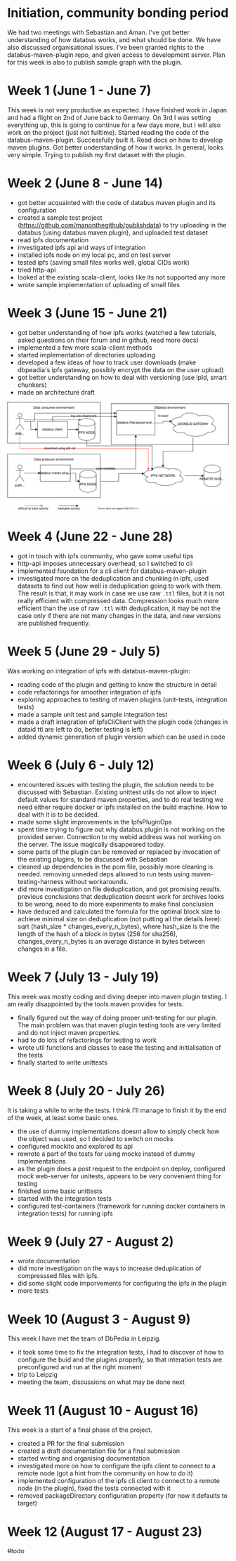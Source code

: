 # Initiation, community bonding period
We had two meetings with Sebastian and Aman. I've got better understanding of how databus works, and what should be done. 
We have also discussed organisational issues. I've been granted rights to the databus-maven-plugin repo, 
and given access to development server. Plan for this week is also to publish sample graph with the plugin.
# Week 1 (June 1 - June 7)
This week is not very productive as expected. I have finished work in Japan and had a flight on 2nd of June back to Germany. On 3rd I was setting everything up, this is going to continue for a few days more, but I will also work on the project (just not fulltime). Started reading the code of the databus-maven-plugin. Successfully built it. Read docs on how to develop maven plugins. Got better understanding of how it works. In general, looks very simple. Trying to publish my first dataset with the plugin. 
# Week 2 (June 8 - June 14)
- got better acquainted with the code of databus maven plugin and its configuration
- created a sample test project (https://github.com/manonthegithub/publishdata) to try uploading in the databus (using databus maven plugin), and uploaded test dataset
- read ipfs documentation
- investigated ipfs api and ways of integration
- installed ipfs node on my local pc, and on test server
- tested ipfs (saving small files works well, global CIDs work)
- tried http-api
- looked at the existing scala-client, looks like its not supported any more
- wrote sample implementation of uploading of small files

# Week 3 (June 15 - June 21)
- got better understanding of how ipfs works (watched a few tutorials, asked questions on their forum and in github, read more docs)
- implemented a few more scala-client methods
- started implementation of directories uploading
- developed a few ideas of how to track user downloads (make dbpeadia's ipfs gateway, possibly encrypt the data on the user upload)
- got better understanding on how to deal with versioning (use ipld, smart chunkers)
- made an architecture draft

![architecture draft](Architecture%20draft.svg)

# Week 4 (June 22 - June 28)
- got in touch with ipfs community, who gave some useful tips
- http-api imposes unnecessary overhead, so I switched to cli 
- implemented foundation for a cli client for databus-maven-plugin
- investigated more on the deduplication and chunking in ipfs, used datasets to find out how well is deduplication going to work with them. The result is that, it may work in case we use raw `.ttl` files, but it is not really efficient with compressed data. Compression looks much more efficient than the use of raw `.ttl` with deduplication, it may be not the case only if there are not many changes in the data, and new versions are published frequently. 

# Week 5 (June 29 - July 5)

Was working on integration of ipfs with databus-maven-plugin:
- reading code of the plugin and getting to know the structure in detail
- code refactorings for smoother integration of ipfs
- exploring approaches to testing of maven plugins (unit-tests, integration tests)
- made a sample unit test and sample integration test
- made a draft integration of IpfsCliClient with the plugin code (changes in dataid ttl are left to do, better testing is left)
- added dynamic generation of plugin version which can be used in code

# Week 6 (July 6 - July 12)

- encountered issues with testing the plugin, the solution needs to be discussed with Sebastian. Existing unittest utils do not allow to inject default values for standard maven properties, and to do real testing we need either require docker or ipfs installed on the build machine. How to deal with it is to be decided. 
- made some slight improvements in the IpfsPluginOps
- spent time trying to figure out why databus plugin is not working on the provided server. Connection to my webid address was not working on the server. The issue magically disappeared today.
- some parts of the plugin can be removed or replaced by invocation of the existing plugins, to be discussed with Sebastian
- cleaned up dependencies in the pom file, possibly more cleaning is needed. removing unneded deps allowed to run tests using maven-testing-harness without workarounds.
- did more investigation on file deduplication, and got promising results. previous conclusions that deduplication doesnt work for archives looks to be wrong, need to do more experiments to make final conclusion
- have deduced and calculated the formula for the optimal block size to achieve minimal size on deduplication (not putting all the details here): sqrt (hash_size * changes_every_n_bytes), where hash_size is the the length of the hash of a block in bytes (256 for sha256), changes_every_n_bytes is an average distance in bytes between changes in a file. 

# Week 7 (July 13 - July 19)

This week was mostly coding and diving deeper into maven plugin testing. I am really disappointed by the tools maven provides for tests.

- finally figured out the way of doing proper unit-testing for our plugin. The main problem was that maven plugin testing tools are very limited and do not inject maven properties.
- had to do lots of refactorings for testing to work
- wrote util functions and classes to ease the testing and initialisation of the tests
- finally started to write unittests

# Week 8 (July 20 - July 26)

It is taking a while to write the tests. I think I'll manage to finish it by the end of the week, at least some basic ones.

- the use of dummy implementations doesnt allow to simply check how the object was used, so I decided to switch on mocks
- configured mockito and explored its api
- rewrote a part of the tests for using mocks instead of dummy implementations
- as the plugin does a post request to the endpoint on deploy, configured mock web-server for unitests, appears to be very convenient thing for testing
- finished some basic unittests
- started with the integration tests
- configured test-containers (framework for running docker containers in integration tests) for running ipfs

# Week 9 (July 27 - August 2)

- wrote documentation
- did more investigation on the ways to increase deduplication of compresssed files with ipfs.
- did some slight code imporvements for configuring the ipfs in the plugin 
- more tests

# Week 10 (August 3 - August 9)

This week I have met the team of DbPedia in Leipzig.

- it took some time to fix the integration tests, I had to discover of how to configure the buid and the plugins properly, so that interation tests are preconfigured and run at the right moment
- trip to Leipzig
- meeting the team, discussions on what may be done next

# Week 11 (August 10 - August 16)

This week is a start of a final phase of the project.

- created a PR for the final submission
- created a draft documentation file for a final submission
- started writing and organising documentation
- investigated more on how to configure the ipfs client to connect to a remote node (got a hint from the community on how to do it)
- implemented configuration of the ipfs cli client to connect to a remote node (in the plugin), fixed the tests connected with it
- removed packageDirectory configuration property (for now it defaults to target)

# Week 12 (August 17 - August 23)

#todo


